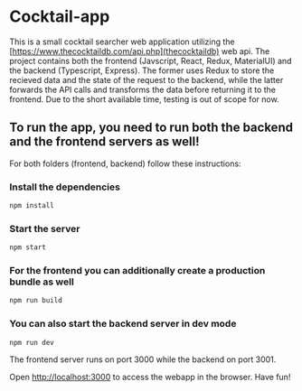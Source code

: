 # Cocktail-app

This is a small cocktail searcher web application utilizing the [https://www.thecocktaildb.com/api.php](thecocktaildb) web api. The project contains both the frontend (Javscript, React, Redux, MaterialUI) and the backend (Typescript, Express). The former uses Redux to store the recieved data and the state of the request to the backend, while the latter forwards the API calls and transforms the data before returning it to the frontend. Due to the short available time, testing is out of scope for now.

## To run the app, you need to run both the backend and the frontend servers as well!

For both folders (frontend, backend) follow these instructions:

### Install the dependencies

```bash
npm install
```

### Start the server

```bash
npm start
```

### For the frontend you can additionally create a production bundle as well

```bash
npm run build
```

### You can also start the backend server in dev mode

```bash
npm run dev
```

The frontend server runs on port 3000 while the backend on port 3001.

Open [http://localhost:3000](http://localhost:3000/cocktail) to access the webapp in the browser.
Have fun!
